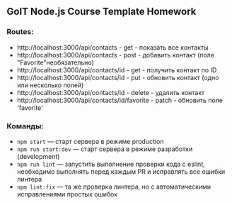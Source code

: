 ## GoIT Node.js Course Template Homework

### Routes:

- http://localhost:3000/api/contacts - get - показать все контакты
- http://localhost:3000/api/contacts - post - добавить контакт (поле "Favorite"необязательно)
- http://localhost:3000/api/contacts/id - get - получить контакт по ID
- http://localhost:3000/api/contacts/id - put - обновить контакт (одно или несколько полей)
- http://localhost:3000/api/contacts/id - delete - удалить контакт
- http://localhost:3000/api/contacts/id/favorite - patch - обновить поле 'favorite'

### Команды:

- `npm start` &mdash; старт сервера в режиме production
- `npm run start:dev` &mdash; старт сервера в режиме разработки (development)
- `npm run lint` &mdash; запустить выполнение проверки кода с eslint, необходимо выполнять перед каждым PR и исправлять все ошибки линтера
- `npm lint:fix` &mdash; та же проверка линтера, но с автоматическими исправлениями простых ошибок
